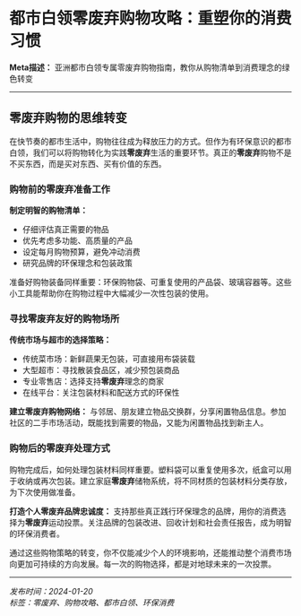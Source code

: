 # 都市白领零废弃购物攻略：重塑你的消费习惯

**Meta描述：** 亚洲都市白领专属零废弃购物指南，教你从购物清单到消费理念的绿色转变

---

## 零废弃购物的思维转变

在快节奏的都市生活中，购物往往成为释放压力的方式。但作为有环保意识的都市白领，我们可以将购物转化为实践**零废弃**生活的重要环节。真正的**零废弃**购物不是不买东西，而是买对东西、买有价值的东西。

### 购物前的零废弃准备工作

**制定明智的购物清单：**
- 仔细评估真正需要的物品
- 优先考虑多功能、高质量的产品
- 设定每月购物预算，避免冲动消费
- 研究品牌的环保理念和包装政策

准备好购物装备同样重要：环保购物袋、可重复使用的产品袋、玻璃容器等。这些小工具能帮助你在购物过程中大幅减少一次性包装的使用。

### 寻找零废弃友好的购物场所

**传统市场与超市的选择策略：**
- 传统菜市场：新鲜蔬果无包装，可直接用布袋装载
- 大型超市：寻找散装食品区，减少预包装商品
- 专业零售店：选择支持**零废弃**理念的商家
- 在线平台：关注包装材料和配送方式的环保性

**建立零废弃购物网络：**
与邻居、朋友建立物品交换群，分享闲置物品信息。参加社区的二手市场活动，既能找到需要的物品，又能为闲置物品找到新主人。

### 购物后的零废弃处理方式

购物完成后，如何处理包装材料同样重要。塑料袋可以重复使用多次，纸盒可以用于收纳或再次包装。建立家庭**零废弃**储物系统，将不同材质的包装材料分类存放，为下次使用做准备。

**打造个人零废弃品牌忠诚度：**
支持那些真正践行环保理念的品牌，用你的消费选择为**零废弃**运动投票。关注品牌的包装改进、回收计划和社会责任报告，成为明智的环保消费者。

通过这些购物策略的转变，你不仅能减少个人的环境影响，还能推动整个消费市场向更加可持续的方向发展。每一次的购物选择，都是对地球未来的一次投票。

---

*发布时间：2024-01-20*  
*标签：零废弃、购物攻略、都市白领、环保消费* 